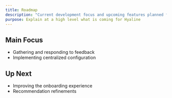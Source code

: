 ```yaml
---
title: Roadmap
description: "Current development focus and upcoming features planned for Hyaline."
purpose: Explain at a high level what is coming for Hyaline
---
```

## Main Focus
* Gathering and responding to feedback
* Implementing centralized configuration

## Up Next
* Improving the onboarding experience
* Recommendation refinements
